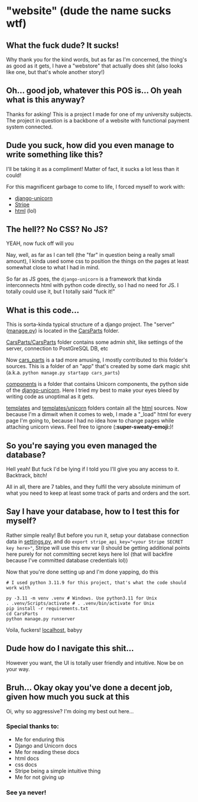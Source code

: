# "website" (dude the name sucks wtf)

## What the fuck dude? It sucks!
Why thank you for the kind words, but as far as I'm concerned, 
the thing's as good as it gets, I have a "webstore" that 
actually does shit 
(also looks like one, but that's whole another story!)

## Oh... good job, whatever this POS is... Oh yeah what is this anyway?
Thanks for asking! This is a project I made for one of my
university subjects. The project in question is a backbone of a
website with functional payment system connected.

## Dude you suck, how did you even manage to write something like this?
I'll be taking it as a compliment! Matter of fact, it sucks a lot less
than it could!

For this magnificent garbage to come to life, I forced myself to work
with:
* [django-unicorn]
* [Stripe]
* [html] (lol)

## The hell?? No CSS? No JS?
YEAH, now fuck off will you

Nay, well, as far as I can tell (the "far" in question being
a really small amount), I kinda used some css to position the things 
on the pages at least somewhat close to what I had in mind.

So far as JS goes, the `django-unicorn` is a framework that kinda 
interconnects html with python code directly, so I had no need for JS.
I totally could use it, but I totally said "fuck it!"

## What is this code...
This is sorta-kinda typical structure of a django project.
The "server" ([manage.py]) is located in the [CarsParts] folder.

[CarsParts/CarsParts] folder contains some admin shit, like settings 
of the server, connection to PostGreSQL DB, etc

Now [cars_parts] is a tad more amusing, I mostly contributed to this
folder's sources. This is a folder of an "app" that's created by some
dark magic shit (a.k.a. `python manage.py startapp cars_parts`)

[components] is a folder that contains Unicorn components, the python
side of the [django-unicorn]. Here I tried my best to make your eyes
bleed by writing code as unoptimal as it gets.

[templates] and [templates/unicorn] folders contain all the [html] sources.
Now because I'm a dimwit when it comes to web, I made a "_load" html for
every page I'm going to, because I had no idea how to change pages while 
attaching unicorn views. Feel free to ignore (**:super-sweaty-emoji:**)!

## So you're saying you even managed the database?

Hell yeah! But fuck I'd be lying if I told you I'll give you any access
to it. Backtrack, bitch!

All in all, there are 7 tables, and they fulfil the very absolute minimum
of what you need to keep at least some track of parts and orders and the sort.

## Say I have your database, how to I test this for myself?
Rather simple really! But before you run it, setup your database connection data
in [settings.py], and do `export stripe_api_key="<your Stripe SECRET key here>"`,
Stripe will use this env var (I should be getting additional points here purely for
not committing secret keys here lol (that will backfire because I've committed
database credentials lol))

Now that you're done setting up and I'm done yapping, do this
```shell
# I used python 3.11.9 for this project, that's what the code should work with

py -3.11 -m venv .venv # Windows. Use python3.11 for Unix
. .venv/Scripts/activate # . .venv/bin/activate for Unix
pip install -r requirements.txt
cd CarsParts
python manage.py runserver
```
Voila, fuckers! [localhost], babyy

## Dude how do I navigate this shit...
However you want, the UI is totally user friendly and intuitive. Now be on your way.

## Bruh... Okay okay you've done a decent job, given how much you suck at this
Oi, why so aggressive? I'm doing my best out here...

### Special thanks to:
* Me for enduring this
* Django and Unicorn docs
* Me for reading these docs
* html docs
* css docs
* Stripe being a simple intuitive thing
* Me for not giving up

### See ya never!


[localhost]: http://127.0.0.1:8000/
[Stripe]: https://docs.stripe.com/
[html]: https://en.wikipedia.org/wiki/HTML
[django-unicorn]: https://www.django-unicorn.com/
[CarsParts/CarsParts]: ./CarsParts/CarsParts
[CarsParts]: ./CarsParts
[cars_parts]: ./CarsParts/cars_parts
[components]: ./CarsParts/cars_parts/components
[templates]: ./CarsParts/cars_parts/templates
[templates/unicorn]: ./CarsParts/cars_parts/templates/unicorn
[manage.py]: ./CarsParts/manage.py
[settings.py]: ./CarsParts/CarsParts/settings.py